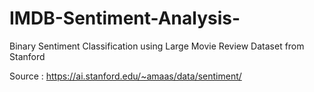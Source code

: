 # IMDB-Sentiment-Analysis-
Binary Sentiment Classification using Large Movie Review Dataset from Stanford


Source : https://ai.stanford.edu/~amaas/data/sentiment/
